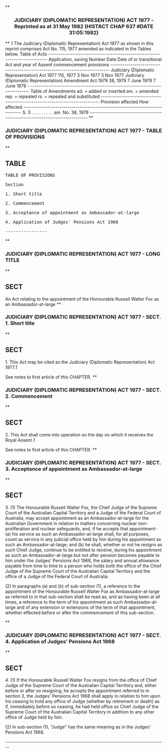 **<b>

### <center><name>JUDICIARY (DIPLOMATIC REPRESENTATION) ACT 1977 - Reprinted as at 31 May 1982 (HISTACT CHAP 637 #DATE 31:05:1982) </name></center>
</b>** *1* The Judiciary (Diplomatic Representation) Act 1977 as shown in this reprint<lf> comprises Act No. 115, 1977 amended as indicated in the Tables below.<lf> <lf>                                  Table of Acts<lf> ----------------------------------------------------------------------------- <lf> Application, saving<lf>                            Number     Date      Date of             or<lf> transitional Act                    and year   of Assent commencement provisions<lf> ----------------------------------------------------------------------------- Judiciary<lf>     (Diplomatic<lf>     Representation) Act<lf>     1977                   115, 1977  3 Nov 1977 3 Nov 1977<lf>     Judiciary<lf>     (Diplomatic<lf>     Representation)<lf>     Amendment Act 1979     38, 1979   7 June<lf>                                       1979      7 June 1979         -<lf> ----------------------------------------------------------------------------- Table of Amendments<lf> <lf> ad. = added or inserted  am. = amended  rep. = repealed  rs. = repealed and<lf>                                   substituted<lf> ----------------------------------------------------------------------------- <lf>     Provision affected       How affected<lf> ----------------------------------------------------------------------------- S. 3 . . . . . . . . .   am. No. 38, 1979<lf> ----------------------------------------------------------------------------- <lf> </lf></lf></lf></lf></lf></lf></lf></lf></lf></lf></lf></lf></lf></lf></lf></lf></lf></lf></lf></lf></lf></lf></lf></lf></lf>
**<b>

### <name>JUDICIARY (DIPLOMATIC REPRESENTATION) ACT 1977 - TABLE OF PROVISIONS </name>
</b>** 

## TABLE
<tables> <tt>                             TABLE  OF  PROVISIONS 

<lf> Section<lf> <p>  1\.       Short title<lf> <p>  2\.       Commencement<lf> <p>  3\.       Acceptance of appointment as Ambassador-at-large<lf> <p>  4\.       Application of Judges' Pensions Act 1968<lf> <p><lf>                                 ----------------<lf> <p><lf> </lf></p></lf></lf></p></lf></p></lf></p></lf></p></lf></p></lf></lf>
</tt></tables>
**<b>

### <name>JUDICIARY (DIPLOMATIC REPRESENTATION) ACT 1977 - LONG TITLE </name>
</b>** 

## SECT
<sect> An Act relating to the appointment of the Honourable Russell Walter Fox as an Ambassador-at-large </sect>
**<b>

### <name>JUDICIARY (DIPLOMATIC REPRESENTATION) ACT 1977 - SECT. 1\. Short title </name>
</b>** 

## SECT
<sect>   1\. This Act may be cited as the Judiciary (Diplomatic Representation) Act 1977.*1* 

<lf> See notes to first article of this CHAPTER. </lf>
</sect>
**<b>

### <name>JUDICIARY (DIPLOMATIC REPRESENTATION) ACT 1977 - SECT. 2\. Commencement </name>
</b>** 

## SECT
<sect>   2\. This Act shall come into operation on the day on which it receives the Royal Assent.*1* 

<lf> See notes to first article of this CHAPTER. </lf>
</sect>
**<b>

### <name>JUDICIARY (DIPLOMATIC REPRESENTATION) ACT 1977 - SECT. 3\. Acceptance of appointment as Ambassador-at-large </name>
</b>** 

## SECT
<sect>   3\. (1) The Honourable Russell Walter Fox, the Chief Judge of the Supreme Court of the Australian Capital Territory and a Judge of the Federal Court of Australia, may accept appointment as an Ambassador-at-large for the Australian Government in relation to matters concerning nuclear non-proliferation and nuclear safeguards, and, if he accepts that appointment-<lf> <lf>   (a)  his service as such an Ambassador-at-large shall, for all purposes, count as service in any judicial office held by him during his appointment as such an Ambassador-at-large; and<lf> <lf>   (b)  he shall, whether or not he resigns as such Chief Judge, continue to be entitled to receive, during his appointment as such an Ambassador-at-large but not after pension becomes payable to him under the Judges' Pensions Act 1968, the salary and annual allowance payable from time to time to a person who holds both the office of the Chief Judge of the Supreme Court of the Australian Capital Territory and the office of a Judge of the Federal Court of Australia. 

<lf>   (2) In paragraphs (a) and (b) of sub-section (1), a reference to the appointment of the Honourable Russell Walter Fox as Ambassador-at-large as referred to in that sub-section shall be read as, and as having been at all times, a reference to the term of his appointment as such Ambassador-at-large and of any extension or extensions of the term of that appointment, whether effected before or after the commencement of this sub-section. <p><lf> </lf></p></lf>
</lf></lf></lf></lf></sect>
**<b>

### <name>JUDICIARY (DIPLOMATIC REPRESENTATION) ACT 1977 - SECT. 4\. Application of Judges' Pensions Act 1968 </name>
</b>** 

## SECT
<sect>   4\. (1) If the Honourable Russell Walter Fox resigns from the office of Chief Judge of the Supreme Court of the Australian Capital Territory and, either before or after so resigning, he accepts the appointment referred to in section 3, the Judges' Pensions Act 1968 shall apply in relation to him upon his ceasing to hold any office of Judge (whether by retirement or death) as if, immediately before so ceasing, he had held office as Chief Judge of the Supreme Court of the Australian Capital Territory in addition to any other office of Judge held by him. 

<lf>   (2) In sub-section (1), "Judge" has the same meaning as in the Judges' Pensions Act 1968\. <p><lf> ------------------------------------------------------------------------------ -- </lf></p></lf>
</sect>
